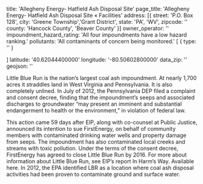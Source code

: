 title: 'Allegheny Energy- Hatfield Ash Disposal Site'
page_title: 'Allegheny Energy- Hatfield Ash Disposal Site « Facilities'
address: [{
  street: 'P.O. Box 128',
  city: 'Greene Township','Grant District',
  state: 'PA', 'WV',
  zipcode: ''
  county: 'Hancock County', 'Beaver County'
}]
owner_operator: ''
impoundment_hazard_rating: 'All four impoundments have a low hazard ranking.'
pollutants: 'All contaminants of concern being monitored.' [
  {
    type: ''
  }
  
]
latitude: '40.62044400000'
longitude: '-80.50602800000'
data_zip: ''
geojson: ''

Little Blue Run is the nation’s largest coal ash impoundment. At nearly 1,700 acres it straddles land in West Virginia and Pennsylvania. It is also completely unlined. In July of 2012, the Pennsylvania DEP filed a complaint and consent decree, finding that the impoundment’s seeps and associated discharges to groundwater “may present an imminent and substantial endangerment to health or the environment,” in violation of federal law.

This action came 59 days after EIP, along with co-counsel at Public Justice, announced its intention to sue FirstEnergy, on behalf of community members with contaminated drinking water wells and property damage from seeps.  The impoundment has also contaminated local creeks and streams with toxic pollution.  Under the terms of the consent decree, FirstEnergy has agreed to close Little Blue Run by 2016. For more about information about Little Blue Run, see EIP’s report In Harm’s Way. Available here. In 2012, the EPA identified LBR as a location where coal ash disposal activities had been proven to contaminate ground and surface water.